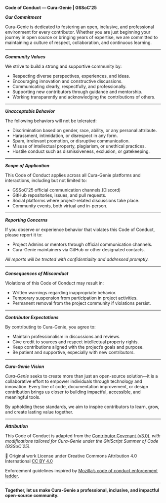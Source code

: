 **Code of Conduct — Cura-Genie | GSSoC’25**

***Our Commitment***

Cura-Genie is dedicated to fostering an open, inclusive, and professional environment for every contributor. Whether you are just beginning your journey in open source or bringing years of expertise, we are committed to maintaining a culture of respect, collaboration, and continuous learning.

---

***Community Values***

We strive to build a strong and supportive community by:
- Respecting diverse perspectives, experiences, and ideas.
- Encouraging innovation and constructive discussions.
- Communicating clearly, respectfully, and professionally.
- Supporting new contributors through guidance and mentorship.
- Working transparently and acknowledging the contributions of others.

---

***Unacceptable Behavior***

The following behaviors will not be tolerated:
- Discrimination based on gender, race, ability, or any personal attribute.
- Harassment, intimidation, or disrespect in any form.
- Spam, irrelevant promotion, or disruptive communication.
- Misuse of intellectual property, plagiarism, or unethical practices.
- Hostile conduct such as dismissiveness, exclusion, or gatekeeping.

---

***Scope of Application***

This Code of Conduct applies across all Cura-Genie platforms and interactions, including but not limited to:
- GSSoC’25 official communication channels.(Discord)
- GitHub repositories, issues, and pull requests.
- Social platforms where project-related discussions take place.
- Community events, both virtual and in-person.

---

***Reporting Concerns***

If you observe or experience behavior that violates this Code of Conduct, please report it to:
- Project Admins or mentors through official communication channels.
- Cura-Genie maintainers via GitHub or other designated contacts.

*All reports will be treated with confidentiality and addressed promptly.*

---

***Consequences of Misconduct***

Violations of this Code of Conduct may result in:
- Written warnings regarding inappropriate behavior.
- Temporary suspension from participation in project activities.
- Permanent removal from the project community if violations persist.

---

***Contributor Expectations***

By contributing to Cura-Genie, you agree to:
- Maintain professionalism in discussions and reviews.
- Give credit to sources and respect intellectual property rights.
- Keep contributions aligned with the project’s goals and purpose.
- Be patient and supportive, especially with new contributors.

---

***Cura-Genie Vision***

*Cura-Genie* seeks to create more than just an open-source solution—it is a collaborative effort to empower individuals through technology and innovation. Every line of code, documentation improvement, or design contribution brings us closer to building impactful, accessible, and meaningful tools.

By upholding these standards, we aim to inspire contributors to learn, grow, and create lasting value together.

---

***Attribution***

This Code of Conduct is adapted from the [Contributor Covenant (v3.0)](https://www.contributor-covenant.org/version/3/0/code_of_conduct/), *with modifications tailored for Cura-Genie under the GirlScript Summer of Code (GSSoC’25).*

📌 Original work License under Creative Commons Attribution 4.0 International [CC BY 4.0](https://creativecommons.org/licenses/by/4.0/)

Enforcement guidelines inspired by [Mozilla’s code of conduct enforcement ladder](https://github.com/mozilla/diversity).

---

**Together, let us make Cura-Genie a professional, inclusive, and impactful open-source community.**